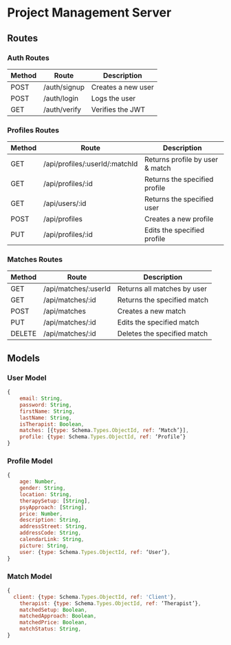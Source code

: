# Project Management Server

## Routes

### Auth Routes

| Method | Route        | Description        |
| ------ | ------------ | ------------------ |
| POST   | /auth/signup | Creates a new user |
| POST   | /auth/login  | Logs the user      |
| GET    | /auth/verify | Verifies the JWT   |

### Profiles Routes

| Method | Route                          | Description                     |
| ------ | ------------------------------ | ------------------------------- |
| GET    | /api/profiles/:userId/:matchId | Returns profile by user & match |
| GET    | /api/profiles/:id              | Returns the specified profile   |
| GET    | /api/users/:id                 | Returns the specified user      |
| POST   | /api/profiles                  | Creates a new profile           |
| PUT    | /api/profiles/:id              | Edits the specified profile     |

### Matches Routes

| Method | Route                | Description                 |
| ------ | -------------------- | --------------------------- |
| GET    | /api/matches/:userId | Returns all matches by user |
| GET    | /api/matches/:id     | Returns the specified match |
| POST   | /api/matches         | Creates a new match         |
| PUT    | /api/matches/:id     | Edits the specified match   |
| DELETE | /api/matches/:id     | Deletes the specified match |

## Models

### User Model

```js
{
	email: String,
	password: String,
    firstName: String,
	lastName: String,
	isTherapist: Boolean,
	matches: [{type: Schema.Types.ObjectId, ref: ‘Match’}],
	profile: {type: Schema.Types.ObjectId, ref: ‘Profile’}
}
```

### Profile Model

```js
{
	age: Number,
	gender: String,
	location: String,
	therapySetup: [String],
	psyApproach: [String],
	price: Number,
	description: String,
	addressStreet: String,
	addressCode: String,
	calendarLink: String,
	picture: String,
	user: {type: Schema.Types.ObjectId, ref: ‘User’},
}
```

### Match Model

```js
{
  client: {type: Schema.Types.ObjectId, ref: 'Client'},
	therapist: {type: Schema.Types.ObjectId, ref: ‘Therapist’},
	matchedSetup: Boolean,
	matchedApproach: Boolean,
	matchedPrice: Boolean,
	matchStatus: String,
}
```
